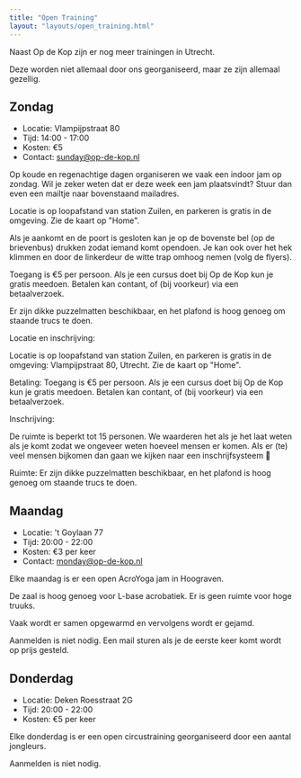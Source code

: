 ```yaml
---
title: "Open Training"
layout: "layouts/open_training.html"
---
```


Naast Op de Kop zijn er nog meer trainingen in Utrecht.

Deze worden niet allemaal door ons georganiseerd, maar ze zijn
allemaal gezellig.

## Zondag

- Locatie: Vlampijpstraat 80
- Tijd: 14:00 - 17:00
- Kosten: €5
- Contact: sunday@op-de-kop.nl

Op koude en regenachtige dagen organiseren we vaak een indoor jam op zondag. Wil je zeker weten dat er deze week een jam plaatsvindt? Stuur dan even een mailtje naar bovenstaand mailadres.

Locatie is op loopafstand van station Zuilen, en parkeren is gratis in de omgeving. Zie de kaart op "Home".

Als je aankomt en de poort is gesloten kan je op de bovenste bel (op de brievenbus) drukken zodat iemand komt opendoen. Je kan ook over het hek klimmen en door de linkerdeur de witte trap omhoog nemen (volg de flyers).

Toegang is €5 per persoon. Als je een cursus doet bij Op de Kop kun je gratis meedoen. Betalen kan contant, of (bij voorkeur) via een betaalverzoek.

Er zijn dikke puzzelmatten beschikbaar, en het plafond is hoog genoeg om staande trucs te doen.


Locatie en inschrijving:

Locatie is op loopafstand van station Zuilen, en parkeren is gratis in de omgeving: Vlampijpstraat 80, Utrecht. Zie de kaart
op "Home".


Betaling:
Toegang is €5 per persoon. Als je een cursus doet bij Op de Kop kun je gratis meedoen.
Betalen kan contant, of (bij voorkeur) via een betaalverzoek.

Inschrijving:

De ruimte is beperkt tot 15 personen. We waarderen het als je het laat weten als je komt zodat we ongeveer weten hoeveel mensen er komen. Als er (te) veel mensen bijkomen dan gaan we kijken naar een inschrijfsysteem 🙂

Ruimte:
Er zijn dikke puzzelmatten beschikbaar, en het plafond is hoog genoeg om staande trucs te doen.

## Maandag

- Locatie: 't Goylaan 77
- Tijd: 20:00 - 22:00
- Kosten: €3 per keer
- Contact: monday@op-de-kop.nl

Elke maandag is er een open AcroYoga jam in Hoograven.

De zaal is hoog genoeg voor L-base acrobatiek. Er is geen ruimte voor hoge truuks.

Vaak wordt er samen opgewarmd en vervolgens wordt er gejamd.

Aanmelden is niet nodig. Een mail sturen als je de eerste keer komt wordt op prijs gesteld.

## Donderdag

- Locatie: Deken Roesstraat 2G
- Tijd: 20:00 - 22:00
- Kosten: €5 per keer

Elke donderdag is er een open circustraining georganiseerd door een aantal jongleurs.

Aanmelden is niet nodig.
